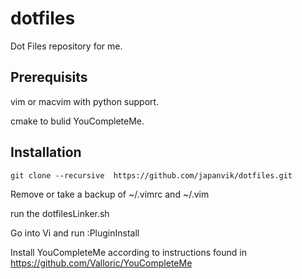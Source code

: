 dotfiles
========

Dot Files repository for me.

Prerequisits
------------
vim or macvim with python support.

cmake to bulid YouCompleteMe.

Installation
------------

    git clone --recursive  https://github.com/japanvik/dotfiles.git

Remove or take a backup of ~/.vimrc and ~/.vim

run the dotfilesLinker.sh

Go into Vi and run
:PluginInstall

Install YouCompleteMe according to instructions found in https://github.com/Valloric/YouCompleteMe

